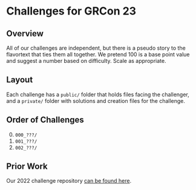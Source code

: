 # Challenges for GRCon 23

## Overview

All of our challenges are independent, but there is a pseudo story to the flavortext that ties them all together.
We pretend 100 is a base point value and suggest a number based on difficulty. Scale as appropriate.

## Layout

Each challenge has a `public/` folder that holds files facing the challenger, and a `private/` folder with solutions and creation files for the challenge.

## Order of Challenges

0. `000_???/`
1. `001_???/`
2. `002_???/`

## Prior Work

Our 2022 challenge repository [can be found here](https://github.com/bebau/grcon22).

